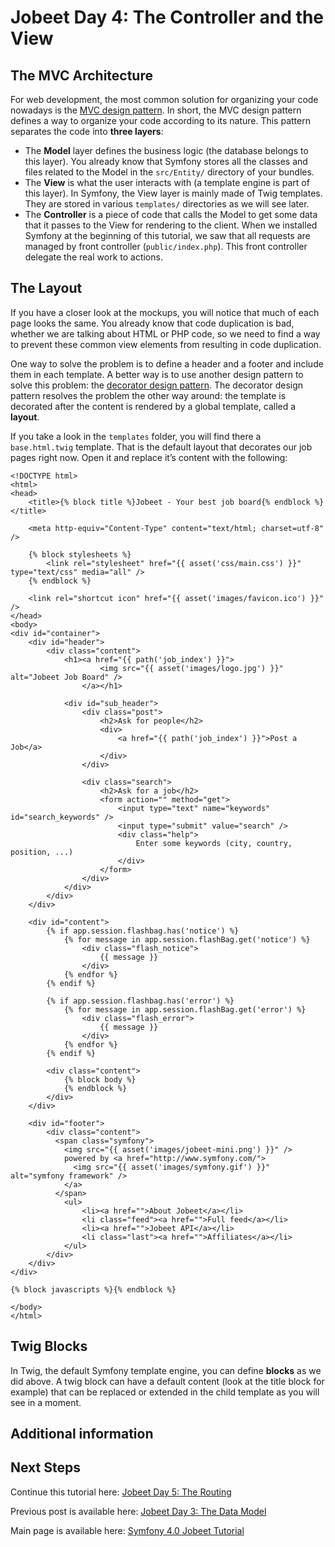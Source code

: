 # Jobeet Day 4: The Controller and the View

## The MVC Architecture
For web development, the most common solution for organizing your code nowadays is the [MVC design pattern][1]. In short, the MVC design pattern defines a way to organize your code according to its nature. This pattern separates the code into **three layers**:

- The **Model** layer defines the business logic (the database belongs to this layer). You already know that Symfony stores all the classes and files related to the Model in the `src/Entity/` directory of your bundles.
- The **View** is what the user interacts with (a template engine is part of this layer). In Symfony, the View layer is mainly made of Twig templates. They are stored in various `templates/` directories as we will see later.
- The **Controller** is a piece of code that calls the Model to get some data that it passes to the View for rendering to the client. When we installed Symfony at the beginning of this tutorial, we saw that all requests are managed by front controller (`public/index.php`). This front controller delegate the real work to actions.

## The Layout
If you have a closer look at the mockups, you will notice that much of each page looks the same. You already know that code duplication is bad, whether we are talking about HTML or PHP code, so we need to find a way to prevent these common view elements from resulting in code duplication.

One way to solve the problem is to define a header and a footer and include them in each template. A better way is to use another design pattern to solve this problem: the [decorator design pattern][2]. The decorator design pattern resolves the problem the other way around: the template is decorated after the content is rendered by a global template, called a **layout**.

If you take a look in the `templates` folder, you will find there a `base.html.twig` template. That is the default layout that decorates our job pages right now. Open it and replace it’s content with the following:

```twig
<!DOCTYPE html>
<html>
<head>
    <title>{% block title %}Jobeet - Your best job board{% endblock %}</title>

    <meta http-equiv="Content-Type" content="text/html; charset=utf-8" />

    {% block stylesheets %}
        <link rel="stylesheet" href="{{ asset('css/main.css') }}" type="text/css" media="all" />
    {% endblock %}

    <link rel="shortcut icon" href="{{ asset('images/favicon.ico') }}" />
</head>
<body>
<div id="container">
    <div id="header">
        <div class="content">
            <h1><a href="{{ path('job_index') }}">
                    <img src="{{ asset('images/logo.jpg') }}" alt="Jobeet Job Board" />
                </a></h1>

            <div id="sub_header">
                <div class="post">
                    <h2>Ask for people</h2>
                    <div>
                        <a href="{{ path('job_index') }}">Post a Job</a>
                    </div>
                </div>

                <div class="search">
                    <h2>Ask for a job</h2>
                    <form action="" method="get">
                        <input type="text" name="keywords" id="search_keywords" />
                        <input type="submit" value="search" />
                        <div class="help">
                            Enter some keywords (city, country, position, ...)
                        </div>
                    </form>
                </div>
            </div>
        </div>
    </div>

    <div id="content">
        {% if app.session.flashbag.has('notice') %}
            {% for message in app.session.flashBag.get('notice') %}
                <div class="flash_notice">
                    {{ message }}
                </div>
            {% endfor %}
        {% endif %}

        {% if app.session.flashbag.has('error') %}
            {% for message in app.session.flashBag.get('error') %}
                <div class="flash_error">
                    {{ message }}
                </div>
            {% endfor %}
        {% endif %}

        <div class="content">
            {% block body %}
            {% endblock %}
        </div>
    </div>

    <div id="footer">
        <div class="content">
          <span class="symfony">
            <img src="{{ asset('images/jobeet-mini.png') }}" />
            powered by <a href="http://www.symfony.com/">
              <img src="{{ asset('images/symfony.gif') }}" alt="symfony framework" />
            </a>
          </span>
            <ul>
                <li><a href="">About Jobeet</a></li>
                <li class="feed"><a href="">Full feed</a></li>
                <li><a href="">Jobeet API</a></li>
                <li class="last"><a href="">Affiliates</a></li>
            </ul>
        </div>
    </div>
</div>

{% block javascripts %}{% endblock %}

</body>
</html>

```
## Twig Blocks
In Twig, the default Symfony template engine, you can define **blocks** as we did above. A twig block can have a default content (look at the title block for example) that can be replaced or extended in the child template as you will see in a moment.


## Additional information

## Next Steps

Continue this tutorial here: [Jobeet Day 5: The Routing](/days/day-5.md)

Previous post is available here: [Jobeet Day 3: The Data Model](/days/day-3.md)

Main page is available here: [Symfony 4.0 Jobeet Tutorial](/README.md)

[1]: https://en.wikipedia.org/wiki/Model%E2%80%93view%E2%80%93controller
[2]: https://en.wikipedia.org/wiki/Decorator_pattern
